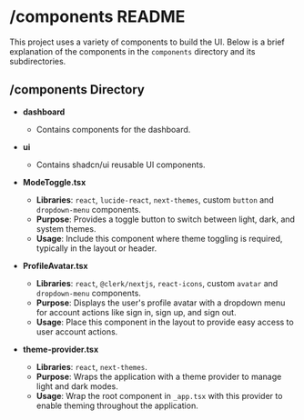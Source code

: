 # /components README

This project uses a variety of components to build the UI. Below is a brief explanation of the components in the `components` directory and its subdirectories.

## /components Directory

- **dashboard**
  - Contains components for the dashboard.

- **ui**
  - Contains shadcn/ui reusable UI components.

- **ModeToggle.tsx**
  - **Libraries**: `react`, `lucide-react`, `next-themes`, custom `button` and `dropdown-menu` components.
  - **Purpose**: Provides a toggle button to switch between light, dark, and system themes.
  - **Usage**: Include this component where theme toggling is required, typically in the layout or header.

- **ProfileAvatar.tsx**
  - **Libraries**: `react`, `@clerk/nextjs`, `react-icons`, custom `avatar` and `dropdown-menu` components.
  - **Purpose**: Displays the user's profile avatar with a dropdown menu for account actions like sign in, sign up, and sign out.
  - **Usage**: Place this component in the layout to provide easy access to user account actions.

- **theme-provider.tsx**
  - **Libraries**: `react`, `next-themes`.
  - **Purpose**: Wraps the application with a theme provider to manage light and dark modes.
  - **Usage**: Wrap the root component in `_app.tsx` with this provider to enable theming throughout the application.
